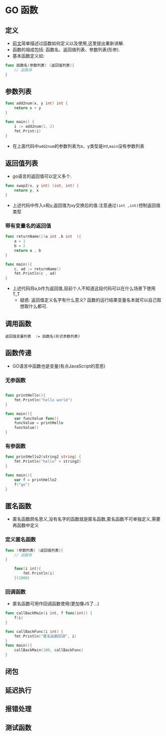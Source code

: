 # GO 函数
## 定义
- [前文](/doc/02-GO基础语法.md)简单描述过函数如何定义以及使用,这里提出重新讲解.
- 函数的祖成包括: 函数名、返回值列表、参数列表(形参).
- 基本函数定义如: 
```go
func 函数名(参数列表) (返回值列表){
    // 函数体
}
```
## 参数列表
```go
func add2num(x, y int) int {
	return x + y
}

func main() {
	i := add2num(1, 2)
	fmt.Print(i)
}

```

- 在上面代码中`add2num`的参数列表为x、y类型是int,`main`没有参数列表

## 返回值列表
- go语言的返回值可以定义多个.
```go
func swap2(x, y int) (int, int) {
	return y, x
}
```
- 上述代码中传入x和y,返回值为xy交换后的值.注意通过`(int ,int)`控制返回值类型


### 带有变量名的返回值
```GO
func returnName()(a int ,b int  ){
	a = 1
	b = 2
	return a , b
}

func main(){
	c, ad := returnName()
    fmt.Println(c , ad)
}
```
- 上述代码将a,b作为返回值,目前个人不知道这段代码可以在什么场景下使用T_T
    - 疑惑: 返回值定义名字有什么意义? 函数的运行结果变量名本就可以自己取想取什么都可.
    
    
## 调用函数
`返回值变量列表  := 函数名(形式参数列表)`


## 函数传递
- GO语言中函数也是变量(有点JavaScript的意思)
### 无参函数
```go

func printHello(){
	fmt.Println("hello world")
}

func main(){
    var funcValue func()
	funcValue = printHello
	funcValue()
}
```
### 有参函数
```go
func printHello2(string2 string) {
	fmt.Println("hello" + string2)
}

func main(){
	var f = printHello2
	f("go")
}
```

## 匿名函数
- 匿名函数顾名思义,没有名字的函数就是匿名函数,匿名函数不可单独定义,需要再函数中定义
### 定义匿名函数
```go
func (参数列表) (返回值列表){
    // 函数体
}
```
```go
	func(i int){
		fmt.Println(i)
	}(1000)
```
### 回调函数
- 匿名函数可用作回调函数使用(更加像JS了...)
```go
func callBackMain(i int, f func(int)) {
	f(i)
}

func callBackFunc(i int) {
	fmt.Println("匿名函数回调", i)
}
func main(){
	callBackMain(100, callBackFunc)
}
```


## 闭包

## 延迟执行

## 报错处理


## 测试函数